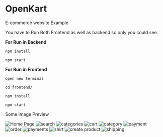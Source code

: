 # OpenKart
E-commerce website Example

You have to Run Both Frontend as well as backend so only you could see.


<strong>For Run in Backend</strong>

`npm install`

`npm start`

<strong>For Run in Frontend</strong>

`open new terminal`

`cd frontend/`

`npm install`

`npm start`

Some Image Preview

![Home Page](https://github.com/Akashsingh310/OpenKart/blob/master/Img%20Preview/screencapture-localhost-3000-1591081858959.png)
![search](https://github.com/Akashsingh310/OpenKart/blob/master/Img%20Preview/screencapture-localhost-3000-1591081904864.png)
![categories](https://github.com/Akashsingh310/OpenKart/blob/master/Img%20Preview/screencapture-localhost-3000-1591082302627%20(1).png)
![cart](https://github.com/Akashsingh310/OpenKart/blob/master/Img%20Preview/screencapture-localhost-3000-cart-5ed5fa2505e94d19fc662ea1-1591081929736.png)
![category](https://github.com/Akashsingh310/OpenKart/blob/master/Img%20Preview/screencapture-localhost-3000-category-Shirts-1591081884944.png)
![payment](https://github.com/Akashsingh310/OpenKart/blob/master/Img%20Preview/screencapture-localhost-3000-order-5ed5fc8c05e94d19fc662eab-1591082229543.png)
![order](https://github.com/Akashsingh310/OpenKart/blob/master/Img%20Preview/screencapture-localhost-3000-orders-1591082394098.png)
![payments](https://github.com/Akashsingh310/OpenKart/blob/master/Img%20Preview/screencapture-localhost-3000-payment-1591081958848.png)
![shirt](https://github.com/Akashsingh310/OpenKart/blob/master/Img%20Preview/screencapture-localhost-3000-product-5ed5f4d005e94d19fc662e98-1591082286728.png)
![create product](https://github.com/Akashsingh310/OpenKart/blob/master/Img%20Preview/screencapture-localhost-3000-products-1591082415030.png)
![shipping](https://github.com/Akashsingh310/OpenKart/blob/master/Img%20Preview/screencapture-localhost-3000-shipping-1591081946921.png)
